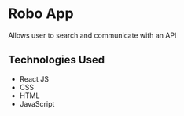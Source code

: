 # Robo App

Allows user to search and communicate with an API

## Technologies Used
- React JS
- CSS
- HTML
- JavaScript 